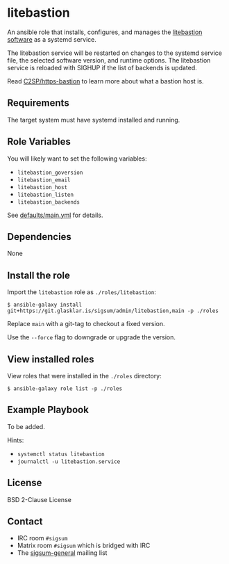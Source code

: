 litebastion
===========
An ansible role that installs, configures, and manages the [litebastion
software][] as a systemd service.

The litebastion service will be restarted on changes to the systemd service
file, the selected software version, and runtime options.  The litebastion
service is reloaded with SIGHUP if the list of backends is updated.

Read [C2SP/https-bastion][] to learn more about what a bastion host is.

[litebastion software]: https://github.com/FiloSottile/litetlog?tab=readme-ov-file#litebastion
[C2SP/https-bastion]: https://github.com/C2SP/C2SP/blob/main/https-bastion.md

Requirements
------------
The target system must have systemd installed and running.

Role Variables
--------------
You will likely want to set the following variables:

* `litebastion_goversion`
* `litebastion_email`
* `litebastion_host`
* `litebastion_listen`
* `litebastion_backends`

See [defaults/main.yml](./defaults/main.yml) for details.

Dependencies
------------
None

Install the role
----------------
Import the `litebastion` role as `./roles/litebastion`:

    $ ansible-galaxy install git+https://git.glasklar.is/sigsum/admin/litebastion,main -p ./roles

Replace `main` with a git-tag to checkout a fixed version.

Use the `--force` flag to downgrade or upgrade the version.

View installed roles
---------------------
View roles that were installed in the `./roles` directory:

    $ ansible-galaxy role list -p ./roles

Example Playbook
----------------

To be added.

Hints:
- `systemctl status litebastion`
- `journalctl -u litebastion.service`

License
-------
BSD 2-Clause License

Contact
-------
* IRC room `#sigsum`
* Matrix room `#sigsum` which is bridged with IRC
* The [sigsum-general][] mailing list

[sigsum-general]: https://lists.sigsum.org/mailman3/postorius/lists/sigsum-general.lists.sigsum.org/
